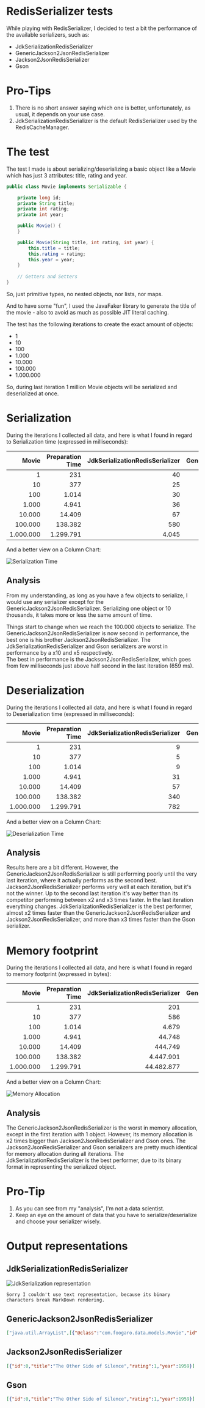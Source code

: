 # RedisSerializer tests
While playing with RedisSerializer, I decided to test a bit the performance of the available serializers, such as:
* JdkSerializationRedisSerializer
* GenericJackson2JsonRedisSerializer
* Jackson2JsonRedisSerializer
* Gson

# Pro-Tips
1. There is no short answer saying which one is better, unfortunately, as usual, it depends on your use case.
2. JdkSerializationRedisSerializer is the default RedisSerializer used by the RedisCacheManager.

# The test
The test I made is about serializing/deserializing a basic object like a Movie which has just 3 attributes: title, rating and year.

```java
public class Movie implements Serializable {

    private long id;
    private String title;
    private int rating;
    private int year;

    public Movie() {
    }

    public Movie(String title, int rating, int year) {
        this.title = title;
        this.rating = rating;
        this.year = year;
    }
    
    // Getters and Setters
}
```

So, just primitive types, no nested objects, nor lists, nor maps.

And to have some "fun", I used the JavaFaker library to generate the title of the movie - also to avoid as much as possible JIT literal caching.

The test has the following iterations to create the exact amount of objects:
* 1
* 10
* 100
* 1.000
* 10.000
* 100.000
* 1.000.000

So, during last iteration 1 million Movie objects will be serialized and deserialized at once.

# Serialization
During the iterations I collected all data, and here is what I found in regard to Serialization time (expressed in milliseconds):

| Movie | Preparation Time | JdkSerializationRedisSerializer | GenericJackson2JsonRedisSerializer | Jackson2JsonRedisSerializer | Gson |
|------:|-----------------:|--------------------------------:|-----------------------------------:|----------------------------:|-----:|
|1|231|40|112|1|14|
|10|377|25|99|3|22|
|100|1.014|30|99|2|20|
|1.000|4.941|36|101|4|34|
|10.000|14.409|67|132|18|117|
|100.000|138.382|580|321|49|452|
|1.000.000|1.299.791|4.045|950|659|2.546|

And a better view on a Column Chart:

![Serialization Time](images/serialization-time.png)

## Analysis
From my understanding, as long as you have a few objects to serialize, I would use any serializer except for the GenericJackson2JsonRedisSerializer.
Serializing one object or 10 thousands, it takes more or less the same amount of time.

Things start to change when we reach the 100.000 objects to serialize. The GenericJackson2JsonRedisSerializer is now second in performance, the best one is his brother Jackson2JsonRedisSerializer.
The JdkSerializationRedisSerializer and Gson serializers are worst in performance by a x10 and x5 respectively.  
The best in performance is the Jackson2JsonRedisSerializer, which goes from few milliseconds just above half second in the last iteration (659 ms). 

# Deserialization
During the iterations I collected all data, and here is what I found in regard to Deserialization time (expressed in milliseconds):

| Movie | Preparation Time | JdkSerializationRedisSerializer | GenericJackson2JsonRedisSerializer | Jackson2JsonRedisSerializer | Gson |
|------:|-----------------:|--------------------------------:|-----------------------------------:|----------------------------:|-----:|
|1|231|9|72|1|5|
|10|377|5|61|1|6|
|100|1.014|9|81|4|9|
|1.000|4.941|31|100|5|23|
|10.000|14.409|57|130|21|91|
|100.000|138.382|340|244|135|298|
|1.000.000|1.299.791|782|1.159|1.241|2.638|

And a better view on a Column Chart:

![Deserialization Time](images/deserialization-time.png)

## Analysis
Results here are a bit different. However, the GenericJackson2JsonRedisSerializer is still performing poorly until the very last iteration, where it actually performs as the second best.
Jackson2JsonRedisSerializer performs very well at each iteration, but it's not the winner. Up to the second last iteration it's way better than its competitor performing between x2 and x3 times faster.
In the last iteration everything changes.
JdkSerializationRedisSerializer is the best performer, almost x2 times faster than the GenericJackson2JsonRedisSerializer and Jackson2JsonRedisSerializer, and more than x3 times faster than the Gson serializer.

# Memory footprint
During the iterations I collected all data, and here is what I found in regard to memory footprint (expressed in bytes):

| Movie | Preparation Time | JdkSerializationRedisSerializer | GenericJackson2JsonRedisSerializer | Jackson2JsonRedisSerializer | Gson |
|------:|-----------------:|--------------------------------:|-----------------------------------:|----------------------------:|-----:|
|1|231|201|137|72|72|
|10|377|586|1.053|619|619|
|100|1.014|4.679|10.456|6.332|6.357|
|1.000|4.941|44.748|103.625|62.601|62.951|
|10.000|14.409|444.749|1.034.626|624.602|627.587|
|100.000|138.382|4.447.901|10.347.778|6.247.754|6.277.299|
|1.000.000|1.299.791|44.482.877|103.482.754|62.482.730|62.770.590|

And a better view on a Column Chart:

![Memory Allocation](images/memory-allocation.png)

## Analysis
The GenericJackson2JsonRedisSerializer is the worst in memory allocation, except in the first iteration with 1 object. However, its memory allocation is x2 times bigger than Jackson2JsonRedisSerializer and Gson ones.
The Jackson2JsonRedisSerializer and Gson serializers are pretty much identical for memory allocation during all iterations.
The JdkSerializationRedisSerializer is the best performer, due to its binary format in representing the serialized object.



# Pro-Tip
1. As you can see from my "analysis", I'm not a data scientist.  
2. Keep an eye on the amount of data that you have to serialize/deserialize and choose your serializer wisely.

# Output representations

## JdkSerializationRedisSerializer
![JdkSerialization representation](images/jdk-serialization-representation.jpg)
```shell
Sorry I couldn't use text representation, because its binary characters break MarkDown rendering.
```

## GenericJackson2JsonRedisSerializer
```json
["java.util.ArrayList",[{"@class":"com.foogaro.data.models.Movie","id":0,"title":"The Other Side of Silence","rating":1,"year":1959}]]
```

## Jackson2JsonRedisSerializer
```json
[{"id":0,"title":"The Other Side of Silence","rating":1,"year":1959}]
```

## Gson
```json
[{"id":0,"title":"The Other Side of Silence","rating":1,"year":1959}]
```


